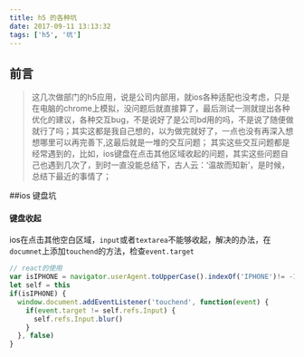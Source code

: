 ```yaml
---
title: h5 的各种坑
date: 2017-09-11 13:13:32
tags: ['h5', '坑']
---
```


## 前言
> 这几次做部门的h5应用，说是公司内部用，就ios各种适配也没考虑，只是在电脑的chrome上模拟，没问题后就直接算了，最后测试一测就提出各种优化的建议，各种交互bug，不是说好了是公司bd用的吗，不是说了随便做就行了吗；其实这都是我自己想的，以为做完就好了，一点也没有再深入想想哪里可以再完善下,这最后就是一堆的交互问题；
> 其实这些交互问题都是经常遇到的，比如，ios键盘在点击其他区域收起的问题，其实这些问题自己也遇到几次了，到时一直没能总结下，古人云：‘温故而知新’，是时候，总结下最近的事情了；
<!--more-->

##ios 键盘坑

#### 键盘收起
ios在点击其他空白区域，`input`或者`textarea`不能够收起，解决的办法，在`documnet`上添加`touchend`的方法，检查`event.target`
``` javascript
// react的使用
var isIPHONE = navigator.userAgent.toUpperCase().indexOf('IPHONE')!= -1;
let self = this
if(isIPHONE) {
  window.document.addEventListener('touchend', function(event) {
    if(event.target != self.refs.Input) {
      self.refs.Input.blur()
    }
  }, false)
}
```
